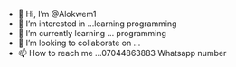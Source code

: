 - 👋 Hi, I’m @Alokwem1
- 👀 I’m interested in ...learning programming
- 🌱 I’m currently learning ... programming
- 💞️ I’m looking to collaborate on ...
- 📫 How to reach me ...07044863883 Whatsapp number

<!---
Alokwem1/Alokwem1 is a ✨ special ✨ repository because its `README.md` (this file) appears on your GitHub profile.
You can click the Preview link to take a look at your changes.
--->
